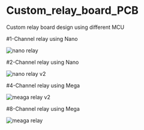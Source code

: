 # Custom_relay_board_PCB
Custom relay board design using different  MCU 

#1-Channel relay using Nano

![nano relay](https://github.com/sharafatkarim565/Custom_relay_board_PCB/assets/169882984/4e7fadd6-adfc-44fc-aeab-54ab02b7b191)

#2-Channel relay using Nano

![nano relay v2](https://github.com/sharafatkarim565/Custom_relay_board_PCB/assets/169882984/3f8ec17f-cc35-40ac-94d8-eaa609e44e07)


#4-Channel relay using Mega

![meaga relay v2](https://github.com/sharafatkarim565/Custom_relay_board_PCB/assets/169882984/715bb0d3-1e01-4e6b-a9fc-394c617cf9ce)


#8-Channel relay using Mega


![meaga relay](https://github.com/sharafatkarim565/Custom_relay_board_PCB/assets/169882984/de547b32-9c3c-447e-902e-9b9dfc049b8d)

